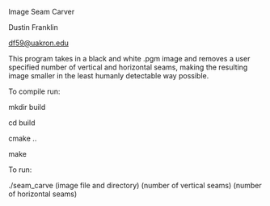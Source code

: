 Image Seam Carver

Dustin Franklin

df59@uakron.edu

This program takes in a black and white .pgm image and removes a user specified number
of vertical and horizontal seams, making the resulting image smaller in the least 
humanly detectable way possible.

To compile run:

mkdir build

cd build

cmake ..

make

To run:

./seam_carve (image file and directory) (number of vertical seams) (number of horizontal seams)
